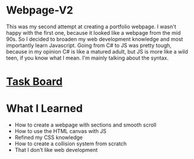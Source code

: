 # Webpage-V2
  This was my second attempt at creating a portfolio webpage. I wasn't happy with the first one, because it looked like a webpage from the mid 90s.
  So I decided to broaden my web development knowledge and most importantly learn Javascript. Going from C# to JS was pretty tough,     because in my opinion C# is like a matured adult, but JS is more like a wild teen, if you know what I mean. I'm mainly talking about the syntax.
# <a href="https://trello.com/b/ps1zekLG/webpage-v2" target="_blank">Task Board</a>
# What I Learned
  <ul>
    <li>How to create a webpage with sections and smooth scroll</li>
    <li>How to use the HTML canvas with JS</li>
    <li>Refined my CSS knowledge</li>
    <li>How to create a collision system from scratch</li>
    <li>That I don't like web development</li>
  </ul>
